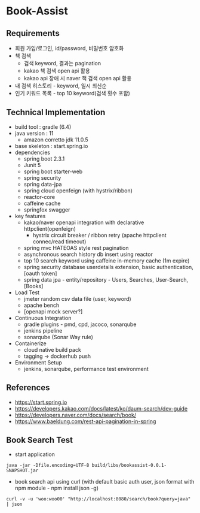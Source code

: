 # Book-Assist

## Requirements
  - 회원 가입/로그인, id/password, 비밀번호 암호화
  - 책 검색
    - 검색 keyword, 결과는 pagination 
    - kakao 책 검색 open api 활용
    - kakao api 장애 시 naver 책 검색 open api 활용
  - 내 검색 히스토리 - keyword, 일시 최신순
  - 인기 키워드 목록 - top 10 keyword(검색 횟수 포함)

## Technical Implementation
  - build tool : gradle (6.4)
  - java version : 11
    - amazon corretto jdk 11.0.5
  - base skeleton : start.spring.io
  - dependencies
    - spring boot 2.3.1
    - Junit 5
    - spring boot starter-web
    - spring security
    - spring data-jpa
    - spring cloud openfeign (with hystrix/ribbon)
    - reactor-core
    - caffeine cache
    - springfox swagger
  - key features
    - kakao/naver openapi integration with declarative httpclient(openfeign)
      - hystrix circuit breaker / ribbon retry (apache httpclient connec/read timeout)
    - spring mvc HATEOAS style rest pagination
    - asynchronous search history db insert using reactor  
    - top 10 search keyword using caffeine in-memory cache (1m expire)
    - spring security database userdetails extension, basic authentication, [oauth token]
    - spring data jpa - entity/repository - Users, Searches, User-Search, [Books]
  - Load Test
    - jmeter random csv data file (user, keyword)
    - apache bench
    - [openapi mock server?]
  - Continuous Integration
    - gradle plugins - pmd, cpd, jacoco, sonarqube
    - jenkins pipeline
    - sonarqube (Sonar Way rule)
  - Containerize
    - cloud native build pack
    - tagging -> dockerhub push
  - Environment Setup
    - jenkins, sonarqube, performance test environment

## References
  - https://start.spring.io
  - https://developers.kakao.com/docs/latest/ko/daum-search/dev-guide
  - https://developers.naver.com/docs/search/book/
  - https://www.baeldung.com/rest-api-pagination-in-spring

## Book Search Test
  - start application
```
java -jar -Dfile.encoding=UTF-8 build/libs/bookassist-0.0.1-SNAPSHOT.jar
```
  - book search api using curl (with default basic auth user, json format with npm module - npm install json -g)
```
curl -v -u 'woo:woo00' "http://localhost:8080/search/book?query=java" | json
```